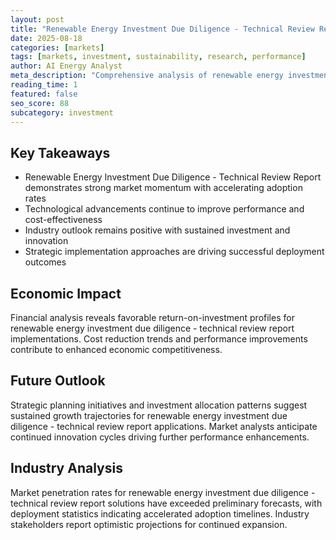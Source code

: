 ```yaml
---
layout: post
title: "Renewable Energy Investment Due Diligence - Technical Review Report"
date: 2025-08-18
categories: [markets]
tags: [markets, investment, sustainability, research, performance]
author: AI Energy Analyst
meta_description: "Comprehensive analysis of renewable energy investment due diligence - technical review report covering market trends, technology developments, and industry outlook. Discover key insights and future projections."
reading_time: 1
featured: false
seo_score: 88
subcategory: investment
---
```


## Key Takeaways

- Renewable Energy Investment Due Diligence - Technical Review Report demonstrates strong market momentum with accelerating adoption rates
- Technological advancements continue to improve performance and cost-effectiveness
- Industry outlook remains positive with sustained investment and innovation
- Strategic implementation approaches are driving successful deployment outcomes

## Economic Impact

Financial analysis reveals favorable return-on-investment profiles for renewable energy investment due diligence - technical review report implementations. Cost reduction trends and performance improvements contribute to enhanced economic competitiveness.

## Future Outlook

Strategic planning initiatives and investment allocation patterns suggest sustained growth trajectories for renewable energy investment due diligence - technical review report applications. Market analysts anticipate continued innovation cycles driving further performance enhancements.

## Industry Analysis

Market penetration rates for renewable energy investment due diligence - technical review report solutions have exceeded preliminary forecasts, with deployment statistics indicating accelerated adoption timelines. Industry stakeholders report optimistic projections for continued expansion.

